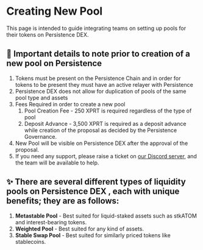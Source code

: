 # Creating New Pool

This page is intended to guide integrating teams on setting up pools for their tokens on Persistence DEX.

## 📌 Important details to note prior to creation of a new pool on Persistence <a href="#important-details-to-note-prior-to-creation-of-a-new-pool-on-dexter" id="important-details-to-note-prior-to-creation-of-a-new-pool-on-dexter"></a>

1. Tokens must be present on the Persistence Chain and in order for tokens to be present they must have an active relayer with Persistence
2. Persistence DEX does not allow for duplication of pools of the same pool type and assets
3. Fees Required in order to create a new pool
   1. Pool Creation Fee - 250 XPRT is required regardless of the type of pool
   2. Deposit Advance - 3,500 XPRT is required as a deposit advance while creation of the proposal as decided by the Persistence Governance.
4. New Pool will be visible on Persistence DEX after the approval of the proposal.
5. If you need any support, please raise a ticket on [our Discord server](https://discord.persistence.one), and the team will be available to help.

## ✨ There are several different types of liquidity pools on Persistence DEX , each with unique benefits; they are as follows: <a href="#there-are-several-different-types-of-liquidity-pools-on-dexter-each-with-unique-benefits-they-are-as" id="there-are-several-different-types-of-liquidity-pools-on-dexter-each-with-unique-benefits-they-are-as"></a>

1. **Metastable Pool** - Best suited for liquid-staked assets such as stkATOM and interest-bearing tokens.
2. **Weighted Pool** - Best suited for any kind of assets.
3. **Stable Swap Pool** - Best suited for similarly priced tokens like stablecoins.
